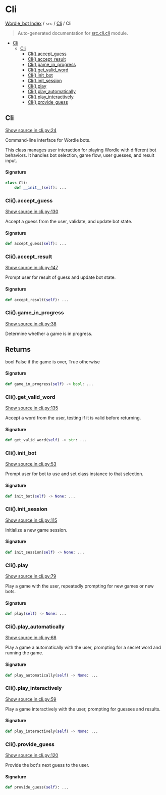 # Cli

[Wordle_bot Index](../../README.md#wordle_bot-index) / `src` / [Cli](./index.md#cli) / Cli

> Auto-generated documentation for [src.cli.cli](../../../src/cli/cli.py) module.

- [Cli](#cli)
  - [Cli](#cli-1)
    - [Cli().accept_guess](#cli()accept_guess)
    - [Cli().accept_result](#cli()accept_result)
    - [Cli().game_in_progress](#cli()game_in_progress)
    - [Cli().get_valid_word](#cli()get_valid_word)
    - [Cli().init_bot](#cli()init_bot)
    - [Cli().init_session](#cli()init_session)
    - [Cli().play](#cli()play)
    - [Cli().play_automatically](#cli()play_automatically)
    - [Cli().play_interactively](#cli()play_interactively)
    - [Cli().provide_guess](#cli()provide_guess)

## Cli

[Show source in cli.py:24](../../../src/cli/cli.py#L24)

Command-line interface for Wordle bots.

This class manages user interaction for playing Wordle with different bot behaviors.
It handles bot selection, game flow, user guesses, and result input.

#### Signature

```python
class Cli:
    def __init__(self): ...
```

### Cli().accept_guess

[Show source in cli.py:130](../../../src/cli/cli.py#L130)

Accept a guess from the user, validate, and update bot state.

#### Signature

```python
def accept_guess(self): ...
```

### Cli().accept_result

[Show source in cli.py:147](../../../src/cli/cli.py#L147)

Prompt user for result of guess and update bot state.

#### Signature

```python
def accept_result(self): ...
```

### Cli().game_in_progress

[Show source in cli.py:38](../../../src/cli/cli.py#L38)

Determine whether a game is in progress.

Returns
-------
bool
    False if the game is over, True otherwise

#### Signature

```python
def game_in_progress(self) -> bool: ...
```

### Cli().get_valid_word

[Show source in cli.py:135](../../../src/cli/cli.py#L135)

Accept a word from the user, testing if it is valid before returning.

#### Signature

```python
def get_valid_word(self) -> str: ...
```

### Cli().init_bot

[Show source in cli.py:53](../../../src/cli/cli.py#L53)

Prompt user for bot to use and set class instance to that selection.

#### Signature

```python
def init_bot(self) -> None: ...
```

### Cli().init_session

[Show source in cli.py:115](../../../src/cli/cli.py#L115)

Initialize a new game session.

#### Signature

```python
def init_session(self) -> None: ...
```

### Cli().play

[Show source in cli.py:79](../../../src/cli/cli.py#L79)

Play a game with the user, repeatedly prompting for new games or new bots.

#### Signature

```python
def play(self) -> None: ...
```

### Cli().play_automatically

[Show source in cli.py:68](../../../src/cli/cli.py#L68)

Play a game a automatically with the user, prompting for a secret word and running the game.

#### Signature

```python
def play_automatically(self) -> None: ...
```

### Cli().play_interactively

[Show source in cli.py:59](../../../src/cli/cli.py#L59)

Play a game interactively with the user, prompting for guesses and results.

#### Signature

```python
def play_interactively(self) -> None: ...
```

### Cli().provide_guess

[Show source in cli.py:120](../../../src/cli/cli.py#L120)

Provide the bot's next guess to the user.

#### Signature

```python
def provide_guess(self): ...
```